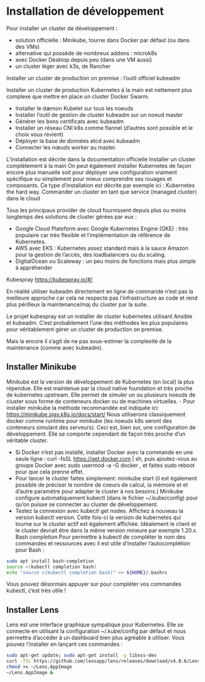 # Installation de développement
Pour installer un cluster de développement :
  - solution officielle : Minikube, tourne dans Docker par défaut (ou dans des VMs)
  - alternative qui possède de nombreux addons : microk8s
  - avec Docker Desktop depuis peu (dans une VM aussi)
  - un cluster léger avec k3s, de Rancher

Installer un cluster de production on premise : l’outil officiel kubeadm

Installer un cluster de production Kubernetes à la main est nettement plus complexe que mettre en place un cluster Docker Swarm.
  - Installer le dæmon Kubelet sur tous les noeuds
  - Installer l’outil de gestion de cluster kubeadm sur un noeud master
  - Générer les bons certificats avec kubeadm
  - Installer un réseau CNI k8s comme flannel (d’autres sont possible et le choix vous revient)
  - Déployer la base de données etcd avec kubeadm
  - Connecter les nœuds worker au master.

L’installation est décrite dans la documentation officielle
Installer un cluster complètement à la main
On peut également installer Kubernetes de façon encore plus manuelle soit pour déployer une configuration vraiment spécifique ou simplement pour mieux comprendre ses rouages et composants.
Ce type d’installation est décrite par exemple ici : Kubernetes the hard way.
Commander un cluster en tant que service (managed cluster) dans le cloud

Tous les principaux provider de cloud fournissent depuis plus ou moins longtemps des solutions de cluster gérées par eux :
   - Google Cloud Plateform avec Google Kubernetes Engine (GKE) : très populaire car très flexible et l’implémentation de référence de Kubernetes.
   - AWS avec EKS : Kubernetes assez standard mais à la sauce Amazon pour la gestion de l’accès, des loadbalancers ou du scaling.
   - DigitalOcean ou Scaleway : un peu moins de fonctions mais plus simple à appréhender


Kubespray
https://kubespray.io/#/

En réalité utiliser kubeadm directement en ligne de commande n’est pas la meilleure approche car cela ne respecte pas l’infrastructure as code et rend plus périlleux la maintenance/maj du cluster par la suite.

Le projet kubespray est un installer de cluster kubernetes utilisant Ansible et kubeadm. C’est probablement l’une des méthodes les plus populaires pour véritablement gérer un cluster de production on premise.

Mais la encore il s’agit de ne pas sous-estimer la complexité de la maintenance (comme avec kubeadm).

## Installer Minikube

Minikube est la version de développement de Kubernetes (en local) la plus répendue. Elle est maintenue par la cloud native foundation et très proche de kubernetes upstream. Elle permet de simuler un ou plusieurs noeuds de cluster sous forme de conteneurs docker ou de machines virtuelles.
    - Pour installer minikube la méthode recommandée est indiquée ici:  https://minikube.sigs.k8s.io/docs/start/
Nous utiliserons classiquement docker comme runtime pour minikube (les noeuds k8s seront des conteneurs simulant des serveurs). Ceci est, bien sur, une configuration de développement. Elle se comporte cependant de façon très proche d’un véritable cluster.
 - Si Docker n’est pas installé, installer Docker avec la commande en une seule ligne : curl -fsSL https://get.docker.com | sh, puis ajoutez-vous au groupe Docker avec sudo usermod -a -G docker <votrenom>, et faites sudo reboot pour que cela prenne effet.
 - Pour lancer le cluster faites simplement: minikube start (il est également possible de préciser le nombre de coeurs de calcul, la mémoire et et d’autre paramètre pour adapter le cluster à nos besoins.)
Minikube configure automatiquement kubectl (dans le fichier ~/.kube/config) pour qu’on puisse se connecter au cluster de développement.
 - Testez la connexion avec kubectl get nodes.
Affichez à nouveau la version kubectl version. Cette fois-ci la version de kubernetes qui tourne sur le cluster actif est également affichée. Idéalement le client et le cluster devrait être dans la même version mineure par exemple 1.20.x.
Bash completion
Pour permettre à kubectl de compléter le nom des commandes et ressources avec <Tab> il est utile d’installer l’autocomplétion pour Bash :

```bash
sudo apt install bash-completion
source <(kubectl completion bash)
echo "source <(kubectl completion bash)" >> ${HOME}/.bashrc
```

Vous pouvez désormais appuyer sur <Tab> pour compléter vos commandes kubectl, c’est très utile !


## Installer Lens

Lens est une interface graphique sympatique pour Kubernetes.
Elle se connecte en utilisant la configuration ~/.kube/config par défaut et nous permettra d’accéder à un dashboard bien plus agréable à utiliser.
Vous pouvez l’installer en lançant ces commandes :
```bash
sudo apt-get update; sudo apt-get install -y libxss-dev
curl -fSL https://github.com/lensapp/lens/releases/download/v4.0.6/Lens-4.0.6.AppImage -o ~/Lens.AppImage
chmod +x ~/Lens.AppImage
~/Lens.AppImage &
```



